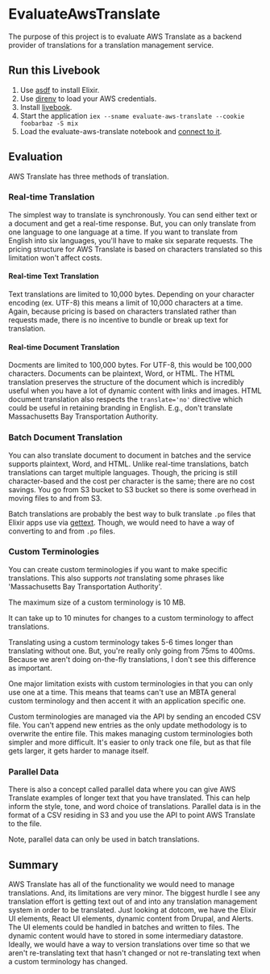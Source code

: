 # EvaluateAwsTranslate

The purpose of this project is to evaluate AWS Translate as a backend provider of translations for a translation management service.

## Run this Livebook

1. Use [asdf](https://asdf-vm.com) to install Elixir.
2. Use [direnv](https://direnv.net) to load your AWS credentials.
3. Install [livebook](https://livebook.dev).
4. Start the application `iex --sname evaluate-aws-translate --cookie foobarbaz -S mix`
5. Load the evaluate-aws-translate notebook and [connect to it](https://fly.io/docs/elixir/advanced-guides/interesting-things-with-livebook/#connect-to-your-project).

## Evaluation

AWS Translate has three methods of translation.

### Real-time Translation

The simplest way to translate is synchronously.
You can send either text or a document and get a real-time response.
But, you can only translate from one language to one language at a time.
If you want to translate from English into six languages, you'll have to make six separate requests.
The pricing structure for AWS Translate is based on characters translated so this limitation won't affect costs.

#### Real-time Text Translation

Text translations are limited to 10,000 bytes.
Depending on your character encoding (ex. UTF-8) this means a limit of 10,000 characters at a time.
Again, because pricing is based on characters translated rather than requests made, there is no incentive to bundle or break up text for translation.

#### Real-time Document Translation

Docments are limited to 100,000 bytes.
For UTF-8, this would be 100,000 characters.
Documents can be plaintext, Word, or HTML.
The HTML translation preserves the structure of the document which is incredibly useful when you have a lot of dynamic content with links and images.
HTML document translation also respects the `translate='no'` directive which could be useful in retaining branding in English.
E.g., don't translate Massachusetts Bay Transportation Authority.

### Batch Document Translation

You can also translate document to document in batches and the service supports plaintext, Word, and HTML.
Unlike real-time translations, batch translations can target multiple languages.
Though, the pricing is still character-based and the cost per character is the same; there are no cost savings.
You go from S3 bucket to S3 bucket so there is some overhead in moving files to and from S3.

Batch translations are probably the best way to bulk translate `.po` files that Elixir apps use via [gettext](https://hexdocs.pm/gettext/Gettext.html).
Though, we would need to have a way of converting to and from `.po` files.

### Custom Terminologies

You can create custom terminologies if you want to make specific translations.
This also supports *not* translating some phrases like 'Massachusetts Bay Transportation Authority'.

The maximum size of a custom terminology is 10 MB.

It can take up to 10 minutes for changes to a custom terminology to affect translations.

Translating using a custom terminology takes 5-6 times longer than translating without one.
But, you're really only going from 75ms to 400ms.
Because we aren't doing on-the-fly translations, I don't see this difference as important.

One major limitation exists with custom terminologies in that you can only use one at a time.
This means that teams can't use an MBTA general custom terminology and then accent it with an application specific one.

Custom terminologies are managed via the API by sending an encoded CSV file.
You can't append new entries as the only update methodology is to overwrite the entire file.
This makes managing custom terminologies both simpler and more difficult.
It's easier to only track one file, but as that file gets larger, it gets harder to manage itself.

### Parallel Data

There is also a concept called parallel data where you can give AWS Translate examples of longer text that you have translated.
This can help inform the style, tone, and word choice of translations.
Parallel data is in the format of a CSV residing in S3 and you use the API to point AWS Translate to the file.

Note, parallel data can only be used in batch translations.

## Summary

AWS Translate has all of the functionality we would need to manage translations.
And, its limitations are very minor.
The biggest hurdle I see any translation effort is getting text out of and into any translation management system in order to be translated.
Just looking at dotcom, we have the Elixir UI elements, React UI elements, dynamic content from Drupal, and Alerts.
The UI elements could be handled in batches and written to files.
The dynamic content would have to stored in some intermediary datastore.
Ideally, we would have a way to version translations over time so that we aren't re-translating text that hasn't changed or not re-translating text when a custom terminology has changed.
